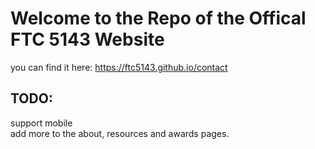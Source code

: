# Welcome to the Repo of the Offical FTC 5143 Website
you can find it here: https://ftc5143.github.io/contact <br>


## TODO: 
support mobile <br>
add more to the about, resources and awards pages. <br>
